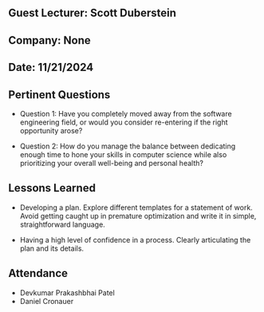 ## Guest Lecturer: Scott Duberstein

## Company: None

## Date: 11/21/2024

## Pertinent Questions

- Question 1: Have you completely moved away from the software engineering field, or would you consider re-entering if the right opportunity arose?

- Question 2: How do you manage the balance between dedicating enough time to hone your skills in computer science while also prioritizing your overall well-being and personal health?

## Lessons Learned

-  Developing a plan. Explore different templates for a statement of work. Avoid getting caught up in premature optimization and write it in simple, straightforward language.

-  Having a high level of confidence in a process. Clearly articulating the plan and its details.
## Attendance

- Devkumar Prakashbhai Patel
- Daniel Cronauer

